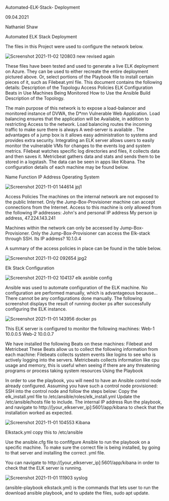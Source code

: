  

Automated-ELK-Stack-
Deployment

09.04.2021

Nathaniel Shaw



Automated ELK Stack Deployment

The files in this Project were used to configure the network below.



![Screenshot 2021-11-02 120803 new revised again](https://user-images.githubusercontent.com/83778250/139929268-c5b9042f-e8ee-44a8-aa59-aeb046a5f2cd.png)





These files have been tested and used to generate a live ELK deployment on Azure. They can be used to either recreate the entire deployment pictured above. Or, select portions of the Playbook file to install certain pieces of it, such as Filebeat.yml file.
This document contains the following details:
Description of the Topologu
Access Policies
ELK Configuration
Beats in Use
Machines Being Monitored
How to Use the Ansible Build
Description of the Topology.

The main purpose of this network is to expose a load-balancer and monitored instance of DVWA, the D*mn Vulnerable Web Application.
Load balancing ensures that the application will be Available, in addition to restricting Access to the network.
Load balancing routes the incoming traffic to make sure there is always A wed-server is available . 
The advantages of a jump box is it allows easy administration  to systems and provides extra security.
Integrating an ELK server allows users to easily monitor the vulnerable VMs for changes to the events log and system metrics.
Filebeat watches specific log directories and files, it collects data and then saves it.
Metricbeat gathers  data and stats and sends them to be stored in a logstash. The  data can be seen in apps like Kibana.
The configuration details of each machine may be found below. 

Name
Function
IP Address
Operating System


![Screenshot 2021-11-01 144614 jpj1](https://user-images.githubusercontent.com/83778250/139902266-608835d5-47ca-41f3-b020-e02c0612a682.png)


Access Policies
The machines on the internal network are not exposed to the public Internet.
Only the Jump-Box-Provisioner  machine can accept connections from the Internet. Access to this machine is only allowed from the following IP addresses: John's and personal IP address
My person ip address, 47.224.143.241

Machines within the network can only be accessed by  Jump-Box-Provisioner.
Only the Jump-Box-Provisioner can access the Elk-stack through SSH.  Its IP address?  10.1.0.4

A summary of the access policies in place can be found in the table below.

![Screenshot 2021-11-02 092654 jpg2](https://user-images.githubusercontent.com/83778250/139906098-8849ad5a-cc47-486f-9a18-7292ad5ccd77.png)

Elk Stack Configuration

![Screenshot 2021-11-02 104137 elk asnible config](https://user-images.githubusercontent.com/83778250/139917854-34bca72c-a0c5-4056-9d0f-bf77007bc1ce.png)
    
Ansible was used to automate configuration of the ELK machine. No configuration are performed manually, which is advantageous because...
There cannot be any configurations done manually.
The following screenshot displays the result of running docker ps after successfully configuring the ELK instance.

![Screenshot 2021-11-01 143956 docker ps ](https://user-images.githubusercontent.com/83778250/139906824-65526470-2581-4f01-acaa-4ea29a0d0578.png)


This ELK server is configured to monitor the following machines:
Web-1 10.0.0.5
Web-2 10.0.0.7

We have installed the following Beats on these machines: Filebeat and Metricbeat
These Beats allow us to collect the following information from each machine:
Filebeats collects system events like logins to see who is actively logging into the servers.
Metricbeats collects information like cpu usage and memory, this is useful when seeing if there are any threatening  programs or process taking system resources
Using the Playbook

In order to use the playbook, you will need to have an Ansible control node already configured. Assuming you have such a control node provisioned:
SSH into the control node and follow the steps below: 
Copy the elk_install.yml file to /etc/ansible/roles/elk_install.yml 
Update the /etc/ansible/hosts  file to include. The internal IP address
Run the playbook, and navigate to http://[your_elkserver_ip]:5601/app/kibana to check that the installation worked as expected.

![Screenshot 2021-11-01 104553 Kibana](https://user-images.githubusercontent.com/83778250/139901519-2cace90b-b6a5-4d97-babc-f1b838d25e8e.png)



Elkstack.yml copy this to /etc/ansible

Use the ansible.cfg file to confifgure Ansible to run the playbook on a specific machine.  To make sure the correct file is being installed, by going to that server and installing the correct .yml file.

You can navigate to http://[your_elkserver_ip]:5601/app/kibana in order to check that the ELK server is running.

![Screenshot 2021-11-01 111903 syslog](https://user-images.githubusercontent.com/83778250/139901584-08b9359f-91ef-4b1d-af14-ebe9381cd3bc.png)


(ansible-playbook elkstack.yml) is the commands that lets user to run the download ansible playbook,  and to update the files, sudo apt update.


